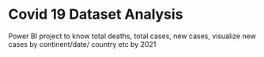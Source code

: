 # Covid 19 Dataset Analysis
Power BI project to know total deaths, total cases, new cases, visualize new cases by continent/date/ country etc by 2021
